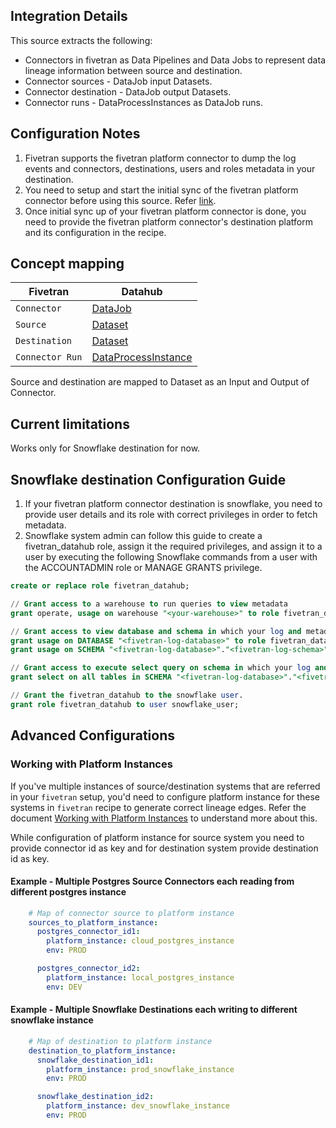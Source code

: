## Integration Details

This source extracts the following:

- Connectors in fivetran as Data Pipelines and Data Jobs to represent data lineage information between source and destination.
- Connector sources - DataJob input Datasets.
- Connector destination - DataJob output Datasets.
- Connector runs - DataProcessInstances as DataJob runs.

## Configuration Notes

1. Fivetran supports the fivetran platform connector to dump the log events and connectors, destinations, users and roles metadata in your destination.
2. You need to setup and start the initial sync of the fivetran platform connector before using this source. Refer [link](https://fivetran.com/docs/logs/fivetran-platform/setup-guide).
3. Once initial sync up of your fivetran platform connector is done, you need to provide the fivetran platform connector's destination platform and its configuration in the recipe.

## Concept mapping 

| Fivetran		   | Datahub												    |
|--------------------------|--------------------------------------------------------------------------------------------------------|
| `Connector`              | [DataJob](https://datahubproject.io/docs/generated/metamodel/entities/datajob/)       	            |
| `Source`                 | [Dataset](https://datahubproject.io/docs/generated/metamodel/entities/dataset/)                        |
| `Destination`            | [Dataset](https://datahubproject.io/docs/generated/metamodel/entities/dataset/)                        |
| `Connector Run`          | [DataProcessInstance](https://datahubproject.io/docs/generated/metamodel/entities/dataprocessinstance) |

Source and destination are mapped to Dataset as an Input and Output of Connector.

## Current limitations

Works only for Snowflake destination for now.

## Snowflake destination Configuration Guide
1. If your fivetran platform connector destination is snowflake, you need to provide user details and its role with correct privileges in order to fetch metadata.
2. Snowflake system admin can follow this guide to create a fivetran_datahub role, assign it the required privileges, and assign it to a user by executing the following Snowflake commands from a user with the ACCOUNTADMIN role or MANAGE GRANTS privilege.

```sql
create or replace role fivetran_datahub;

// Grant access to a warehouse to run queries to view metadata
grant operate, usage on warehouse "<your-warehouse>" to role fivetran_datahub;

// Grant access to view database and schema in which your log and metadata tables exist
grant usage on DATABASE "<fivetran-log-database>" to role fivetran_datahub;
grant usage on SCHEMA "<fivetran-log-database>"."<fivetran-log-schema>" to role fivetran_datahub;

// Grant access to execute select query on schema in which your log and metadata tables exist
grant select on all tables in SCHEMA "<fivetran-log-database>"."<fivetran-log-schema>" to role fivetran_datahub;

// Grant the fivetran_datahub to the snowflake user.
grant role fivetran_datahub to user snowflake_user;
```

## Advanced Configurations

### Working with Platform Instances
If you've multiple instances of source/destination systems that are referred in your `fivetran` setup, you'd need to configure platform instance for these systems in `fivetran` recipe to generate correct lineage edges. Refer the document [Working with Platform Instances](https://datahubproject.io/docs/platform-instances) to understand more about this.

While configuration of platform instance for source system you need to provide connector id as key and for destination system provide destination id as key.

#### Example - Multiple Postgres Source Connectors each reading from different postgres instance
```yml
    # Map of connector source to platform instance
    sources_to_platform_instance:
      postgres_connector_id1: 
        platform_instance: cloud_postgres_instance
        env: PROD

      postgres_connector_id2:
        platform_instance: local_postgres_instance
        env: DEV
```

#### Example - Multiple Snowflake Destinations each writing to different snowflake instance
```yml
    # Map of destination to platform instance
    destination_to_platform_instance:
      snowflake_destination_id1: 
        platform_instance: prod_snowflake_instance
        env: PROD

      snowflake_destination_id2:
        platform_instance: dev_snowflake_instance
        env: PROD
```



